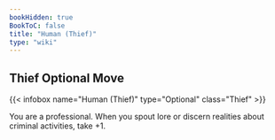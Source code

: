 ```yaml
---
bookHidden: true
BookToC: false
title: "Human (Thief)"
type: "wiki"
---
```

## Thief Optional Move
{{< infobox name="Human (Thief)" type="Optional" class="Thief" >}}

You are a professional. When you spout lore or discern realities about criminal activities, take +1.